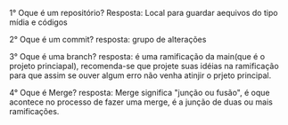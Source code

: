 1° Oque é um repositório? 
Resposta: Local para guardar aequivos do tipo mídia e códigos

2° Oque é um commit? 
resposta: grupo de alterações 

3° Oque é uma branch? 
resposta: é uma ramificação da main(que é o projeto princiapal), recomenda-se que projete suas idéias na ramificação para que assim se ouver algum erro não venha atinjir o prjeto principal.

4° Oque é Merge?
resposta: Merge significa "junção ou fusão", é oque acontece no processo de fazer uma merge, é a junção de duas ou mais ramificações.